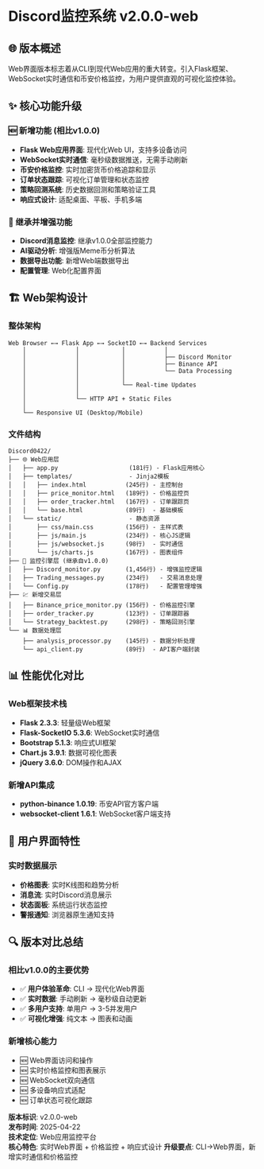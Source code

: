 # Discord监控系统 v2.0.0-web

## 🌐 版本概述
Web界面版本标志着从CLI到现代Web应用的重大转变。引入Flask框架、WebSocket实时通信和币安价格监控，为用户提供直观的可视化监控体验。

## ✨ 核心功能升级

### 🆕 新增功能 (相比v1.0.0)
- **Flask Web应用界面**: 现代化Web UI，支持多设备访问
- **WebSocket实时通信**: 毫秒级数据推送，无需手动刷新
- **币安价格监控**: 实时加密货币价格追踪和显示
- **订单状态跟踪**: 可视化订单管理和状态监控
- **策略回测系统**: 历史数据回测和策略验证工具
- **响应式设计**: 适配桌面、平板、手机多端

### 🔄 继承并增强功能
- **Discord消息监控**: 继承v1.0.0全部监控能力
- **AI驱动分析**: 增强版Meme币分析算法
- **数据导出功能**: 新增Web端数据导出
- **配置管理**: Web化配置界面

## 🏗️ Web架构设计

### 整体架构
```
Web Browser ←→ Flask App ←→ SocketIO ←→ Backend Services
    │              │            │           │
    │              │            │           ├── Discord Monitor
    │              │            │           ├── Binance API  
    │              │            │           └── Data Processing
    │              │            │
    │              │            └── Real-time Updates
    │              │
    │              └── HTTP API + Static Files
    │
    └── Responsive UI (Desktop/Mobile)
```

### 文件结构
```
Discord0422/
├── 🌐 Web应用层
│   ├── app.py                    (181行) - Flask应用核心
│   ├── templates/                - Jinja2模板
│   │   ├── index.html           (245行) - 主控制台
│   │   ├── price_monitor.html   (189行) - 价格监控页
│   │   ├── order_tracker.html   (167行) - 订单跟踪页
│   │   └── base.html            (89行)  - 基础模板
│   └── static/                   - 静态资源
│       ├── css/main.css         (156行) - 主样式表
│       ├── js/main.js           (234行) - 核心JS逻辑
│       ├── js/websocket.js      (98行)  - 实时通信
│       └── js/charts.js         (167行) - 图表组件
├── 📡 监控引擎层 (继承自v1.0.0)
│   ├── Discord_monitor.py       (1,456行) - 增强监控逻辑
│   ├── Trading_messages.py      (234行)   - 交易消息处理
│   └── Config.py                (178行)   - 配置管理增强
├── 💹 新增交易层
│   ├── Binance_price_monitor.py (156行) - 价格监控引擎
│   ├── order_tracker.py         (123行) - 订单跟踪器
│   └── Strategy_backtest.py     (298行) - 策略回测引擎
└── 📊 数据处理层
    ├── analysis_processor.py    (145行) - 数据分析处理
    └── api_client.py            (89行)  - API客户端封装
```

## 📊 性能优化对比

### Web框架技术栈
- **Flask 2.3.3**: 轻量级Web框架
- **Flask-SocketIO 5.3.6**: WebSocket实时通信
- **Bootstrap 5.1.3**: 响应式UI框架
- **Chart.js 3.9.1**: 数据可视化图表
- **jQuery 3.6.0**: DOM操作和AJAX

### 新增API集成
- **python-binance 1.0.19**: 币安API官方客户端
- **websocket-client 1.6.1**: WebSocket客户端支持

## 🎨 用户界面特性

### 实时数据展示
- **价格图表**: 实时K线图和趋势分析
- **消息流**: 实时Discord消息展示
- **状态面板**: 系统运行状态监控
- **警报通知**: 浏览器原生通知支持


## 🔍 版本对比总结

### 相比v1.0.0的主要优势
- ✅ **用户体验革命**: CLI → 现代化Web界面
- ✅ **实时数据**: 手动刷新 → 毫秒级自动更新  
- ✅ **多用户支持**: 单用户 → 3-5并发用户
- ✅ **可视化增强**: 纯文本 → 图表和动画

### 新增核心能力
- 🆕 Web界面访问和操作
- 🆕 实时价格监控和图表展示
- 🆕 WebSocket双向通信
- 🆕 多设备响应式适配
- 🆕 订单状态可视化跟踪

**版本标识**: v2.0.0-web  
**发布时间**: 2025-04-22  
**技术定位**: Web应用监控平台  
**核心特色**: 实时Web界面 + 价格监控 + 响应式设计
**升级要点**: CLI→Web界面，新增实时通信和价格监控
